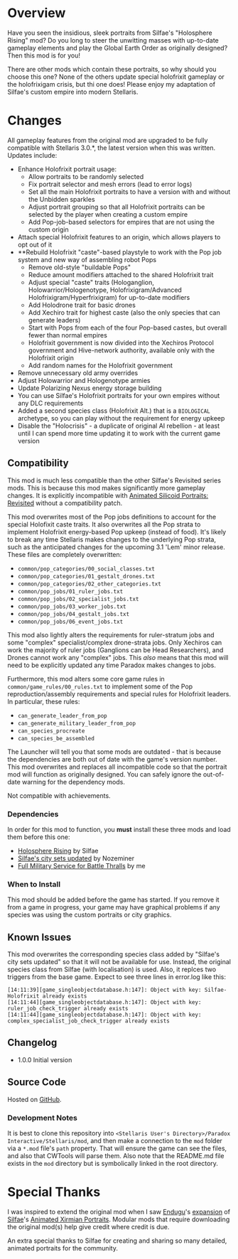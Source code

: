 # Overview

Have you seen the insidious, sleek portraits from Silfae's "Holosphere Rising" mod?  Do you long to steer the unwitting masses with up-to-date gameplay elements and play the Global Earth Order as originally designed?  Then this mod is for you!

There are other mods which contain these portraits, so why should you choose this one?  None of the others update special holofrixit gameplay or the holofrixigam crisis, but thi one does!  Please enjoy my adaptation of Silfae's custom empire into modern Stellaris.

# Changes

All gameplay features from the original mod are upgraded to be fully compatible with Stellaris 3.0.*, the latest version when this was written.  Updates include:

* Enhance Holofrixit portrait usage:
    * Allow portraits to be randomly selected
    * Fix portrait selector and mesh errors (lead to error logs)
    * Set all the main Holofrixit portraits to have a version with and without the Unbidden sparkles
    * Adjust portrait grouping so that all Holofrixit portraits can be selected by the player when creating a custom empire
    * Add Pop-job-based selectors for empires that are not using the custom origin
* Attach special Holofrixit features to an origin, which allows players to opt out of it
* **Rebuild Holofrixit "caste"-based playstyle to work with the Pop job system and new way of assembling robot Pops
    * Remove old-style "buildable Pops"
    * Reduce amount modifiers attached to the shared Holofrixit trait
    * Adjust special "caste" traits (Hologanglion, Holowarrior/Hologenotype, Holofrixigram/Advanced Holofrixigram/Hyperfrixigram) for up-to-date modifiers
    * Add Holodrone trait for basic drones
    * Add Xechiro trait for highest caste (also the only species that can generate leaders)
    * Start with Pops from each of the four Pop-based castes, but overall fewer than normal empires
    * Holofrixit government is now divided into the Xechiros Protocol government and Hive-network authority, available only with the Holofrixit origin
    * Add random names for the Holofrixit government
* Remove unnecessary old army overrides
* Adjust Holowarrior and Hologenotype armies
* Update Polarizing Nexus energy storage building
* You can use Silfae's Holofrixit portraits for your own empires without any DLC requirements
* Added a second species class (Holofrixit Alt.) that is a `BIOLOGICAL` archetype, so you can play without the requirement for energy upkeep
* Disable the "Holocrisis" - a duplicate of original AI rebellion - at least until I can spend more time updating it to work with the current game version

## Compatibility

This mod is much less compatible than the other Silfae's Revisited series mods.  This is because this mod makes significantly more gameplay changes.  It is explicitly incompatible with [Animated Silicoid Portraits: Revisited](https://steamcommunity.com/sharedfiles/filedetails/?id=2579736379) without a compatibility patch.

This mod overwrites most of the Pop jobs definitions to account for the special Holofixit caste traits.  It also overwrites all the Pop strata to implement Holofrixit energy-based Pop upkeep (instead of food).  It's likely to break any time Stellaris makes changes to the underlying Pop strata, such as the anticipated changes for the upcoming 3.1 'Lem' minor release.  These files are completely overwritten:

* `common/pop_categories/00_social_classes.txt`
* `common/pop_categories/01_gestalt_drones.txt`
* `common/pop_categories/02_other_categories.txt`
* `common/pop_jobs/01_ruler_jobs.txt`
* `common/pop_jobs/02_specialist_jobs.txt`
* `common/pop_jobs/03_worker_jobs.txt`
* `common/pop_jobs/04_gestalt_jobs.txt`
* `common/pop_jobs/06_event_jobs.txt`

This mod also lightly alters the requirements for ruler-stratum jobs and some "complex" specialist/complex drone-strata jobs.  Only Xechiros can work the majority of ruler jobs (Ganglions can be Head Researchers), and Drones cannot work any "complex" jobs.  This _also_ means that this mod will need to be explicitly updated any time Paradox makes changes to jobs.

Furthermore, this mod alters some core game rules in `common/game_rules/00_rules.txt` to implement some of the Pop reproduction/assembly requirements and special rules for Holofrixit leaders.  In particular, these rules:

* `can_generate_leader_from_pop`
* `can_generate_military_leader_from_pop`
* `can_species_procreate`
* `can_species_be_assembled`

The Launcher will tell you that some mods are outdated - that is because the dependencies are both out of date with the game's version number.  This mod overwrites and replaces all incompatible code so that the portrait mod will function as originally designed.  You can safely ignore the out-of-date warning for the dependency mods.

Not compatible with achievements.

### Dependencies

In order for this mod to function, you **must** install these three mods and load them before this one:

* [Holosphere Rising](https://steamcommunity.com/sharedfiles/filedetails/?id=868965217) by Silfae
* [Silfae's city sets updated](https://steamcommunity.com/sharedfiles/filedetails/?id=2247427791) by Nozeminer
* [Full Military Service for Battle Thralls](https://steamcommunity.com/sharedfiles/filedetails/?id=2496357447) by me

### When to Install

This mod should be added before the game has started.  If you remove it from a game in progress, your game may have graphical problems if any species was using the custom portraits or city graphics.

## Known Issues

This mod overwrites the corresponding species class added by "Silfae's city sets updated" so that it will not be available for use.  Instead, the original species class from Silfae (with localisation) is used.  Also, it replces two triggers from the base game.  Expect to see three lines in error.log like this:

```
[14:11:39][game_singleobjectdatabase.h:147]: Object with key: Silfae-Holofrixit already exists
[14:11:44][game_singleobjectdatabase.h:147]: Object with key: ruler_job_check_trigger already exists
[14:11:44][game_singleobjectdatabase.h:147]: Object with key: complex_specialist_job_check_trigger already exists
```

## Changelog

* 1.0.0 Initial version

## Source Code

Hosted on [GitHub](https://github.com/corsairmarks/holosphere_rising_revisited).

### Development Notes

It is best to clone this repository into `<Stellaris User's Directory>/Paradox Interactive/Stellaris/mod`, and then make a connection to the `mod` folder via a `*.mod` file's `path` property.  That will ensure the game can see the files, and also that CWTools will parse them.  Also note that the README.md file exists in the `mod` directory but is symbolically linked in the root directory.

# Special Thanks

I was inspired to extend the original mod when I saw [Endugu](https://steamcommunity.com/profiles/76561198037630876/myworkshopfiles/)'s [expansion](https://steamcommunity.com/sharedfiles/filedetails/?id=1584824947) of [Silfae](https://steamcommunity.com/profiles/76561198021525667/myworkshopfiles/)'s [Animated Xirmian Portraits](https://steamcommunity.com/workshop/filedetails/?id=881118424).  Modular mods that require downloading the original mod(s) help give credit where credit is due.

An extra special thanks to Silfae for creating and sharing so many detailed, animated portraits for the community.